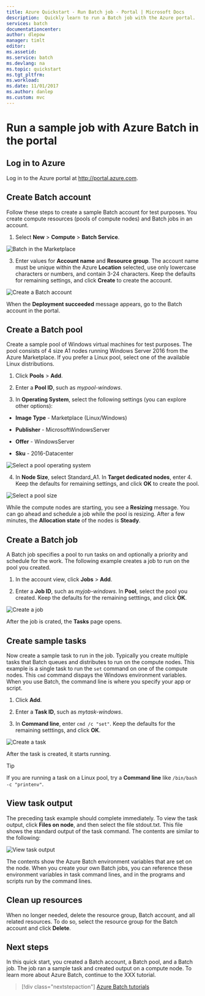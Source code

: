 ```yaml
---
title: Azure Quickstart - Run Batch job - Portal | Microsoft Docs
description:  Quickly learn to run a Batch job with the Azure portal.
services: batch
documentationcenter: 
author: dlepow
manager: timlt
editor: 
ms.assetid: 
ms.service: batch
ms.devlang: na
ms.topic: quickstart
ms.tgt_pltfrm: 
ms.workload: 
ms.date: 11/01/2017
ms.author: danlep
ms.custom: mvc
---
```


# Run a sample job with Azure Batch in the portal


## Log in to Azure 

Log in to the Azure portal at http://portal.azure.com.

## Create Batch account

Follow these steps to create a sample Batch account for test purposes. You create compute resources (pools of compute nodes) and Batch jobs in an account.


1. Select **New** > **Compute** > **Batch Service**. 

  ![Batch in the Marketplace][marketplace_portal]

3. Enter values for **Account name** and **Resource group**. The account name must be unique within the Azure **Location** selected, use only lowercase characters or numbers, and contain 3-24 characters. Keep the defaults for remaining settings, and click **Create** to create the account.

  ![Create a Batch account][account_portal]  



When the **Deployment succeeded** message appears, go to the Batch account in the portal.

## Create a Batch pool

Create a sample pool of Windows virtual machines for test purposes. The pool consists of 4 size A1 nodes running Windows Server 2016 from the Azure Marketplace. If you prefer a Linux pool, select one of the available Linux distributions.


1. Click **Pools** > **Add**.

2. Enter a **Pool ID**, such as *mypool-windows*. 
3. In **Operating System**, select the following settings (you can explore other options):

  * **Image Type** - Marketplace (Linux/Windows)
  
  * **Publisher** - MicrosoftWindowsServer

  * **Offer** - WindowsServer

  * **Sku** - 2016-Datacenter

  ![Select a pool operating system][pool_os] 

4. In **Node Size**, select Standard_A1. In **Target dedicated nodes**, enter 4. Keep the defaults for remaining settings, and click **OK** to create the pool.

  ![Select a pool size][pool_size] 

While the compute nodes are starting, you see a **Resizing** message. You can go ahead and schedule a job while the pool is resizing. After a few minutes, the **Allocation state** of the nodes is **Steady**. 



## Create a Batch job

A Batch job specifies a pool to run tasks on and optionally a priority and schedule for the work. The following example creates a job to run on the pool you created.

1. In the account view, click **Jobs** > **Add**. 

2. Enter a **Job ID**, such as *myjob-windows*. In **Pool**, select the pool you created. Keep the defaults for the remaining setttings, and click **OK**.

  ![Create a job][job_create]

After the job is crated, the **Tasks** page opens.

## Create sample tasks

Now create a sample task to run in the job. Typically you create multiple tasks that Batch queues and distributes to run on the compute nodes. This example is a single task to run the `set` command on one of the compute nodes. This `cmd` command dispays the Windows environment variables. When you use Batch, the command line is where you specify your app or script. 

1. Click **Add**.

2. Enter a **Task ID**, such as *mytask-windows*. 

3. In **Command line**, enter `cmd /c "set"`. Keep the defaults for the remaining setttings, and click **OK**.

  ![Create a task][task_create]

After the task is created, it starts running.

> [!TIP]
> If you are running a task on a Linux pool, try a **Command line** like `/bin/bash -c "printenv"`.
>


## View task output

The preceding task example should complete immediately. To view the task output, click **Files on node**, and then select the file stdout.txt. This file shows the standard output of the task command. The contents are similar to the following:


![View task output][task_output]

The contents show the Azure Batch environment variables that are set on the node. When you create your own Batch jobs, you can reference these environment variables in task command lines, and in the programs and scripts run by the command lines.




## Clean up resources

When no longer needed, delete the resource group, Batch account, and all related resources. To do so, select the resource group for the Batch account and click **Delete**.

## Next steps

In this quick start, you created a Batch account, a Batch pool, and a Batch job. The job ran a sample task and created output on a compute node. To learn more about Azure Batch, continue to the XXX tutorial.

> [!div class="nextstepaction"]
> [Azure Batch tutorials](./batch-dotnet-get-started.md)

[marketplace_portal]: ./media/quick-create-portal/marketplace-batch.png

[account_portal]: ./media/quick-create-portal/batch-account-portal.png

[pool_os]: ./media/quick-create-portal/pool-operating-system.png

[pool_size]: ./media/quick-create-portal/pool-size.png

[job_create]: ./media/quick-create-portal/job-create.png

[task_create]: ./media/quick-create-portal/task-create.png

[task_output]: ./media/quick-create-portal/task-output.png